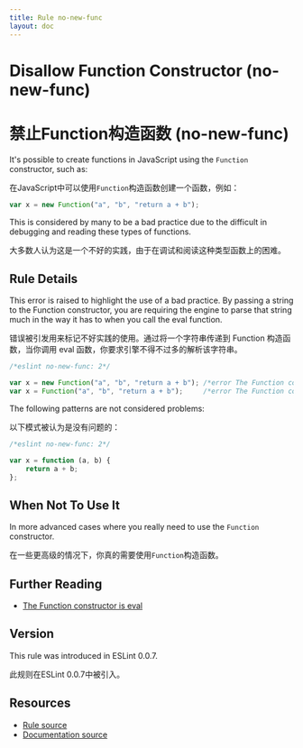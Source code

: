 ```yaml
---
title: Rule no-new-func
layout: doc
---
```

<!-- Note: No pull requests accepted for this file. See README.md in the root directory for details. -->
# Disallow Function Constructor (no-new-func)
# 禁止Function构造函数 (no-new-func)

It's possible to create functions in JavaScript using the `Function` constructor, such as:

在JavaScript中可以使用`Function`构造函数创建一个函数，例如：

```js
var x = new Function("a", "b", "return a + b");
```

This is considered by many to be a bad practice due to the difficult in debugging and reading these types of functions.

大多数人认为这是一个不好的实践，由于在调试和阅读这种类型函数上的困难。

## Rule Details

This error is raised to highlight the use of a bad practice. By passing a string to the Function constructor, you are requiring the engine to parse that string much in the way it has to when you call the eval function.

错误被引发用来标记不好实践的使用。通过将一个字符串传递到 Function 构造函数，当你调用 eval 函数，你要求引擎不得不过多的解析该字符串。

```js
/*eslint no-new-func: 2*/

var x = new Function("a", "b", "return a + b"); /*error The Function constructor is eval.*/
var x = Function("a", "b", "return a + b");     /*error The Function constructor is eval.*/
```

The following patterns are not considered problems:

以下模式被认为是没有问题的：

```js
/*eslint no-new-func: 2*/

var x = function (a, b) {
    return a + b;
};
```

## When Not To Use It

In more advanced cases where you really need to use the `Function` constructor.

在一些更高级的情况下，你真的需要使用`Function`构造函数。

## Further Reading

* [The Function constructor is eval](http://jslinterrors.com/the-function-constructor-is-eval/)

## Version

This rule was introduced in ESLint 0.0.7.

此规则在ESLint 0.0.7中被引入。

## Resources

* [Rule source](https://github.com/eslint/eslint/tree/master/lib/rules/no-new-func.js)
* [Documentation source](https://github.com/eslint/eslint/tree/master/docs/rules/no-new-func.md)
